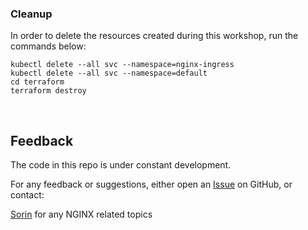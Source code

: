 ### Cleanup

In order to delete the resources created during this workshop, run the commands below:   

```
kubectl delete --all svc --namespace=nginx-ingress
kubectl delete --all svc --namespace=default
cd terraform
terraform destroy
```

&nbsp;&nbsp;

## Feedback

The code in this repo is under constant development.  

For any feedback or suggestions, either open an [Issue](https://github.com/sorinboia/nginx-experience-azure/issues) on GitHub, or contact:  

[Sorin](https://il.linkedin.com/in/sorin-boiangiu-38196938) for any NGINX related topics  

